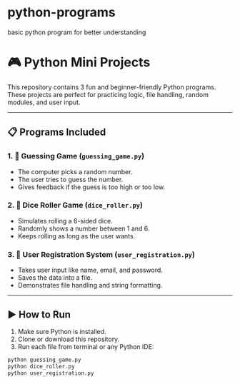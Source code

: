 # python-programs
basic python program for better understanding
# 🎮 Python Mini Projects

This repository contains 3 fun and beginner-friendly Python programs. These projects are perfect for practicing logic, file handling, random modules, and user input.

---

## 📋 Programs Included

### 1. 🔢 Guessing Game (`guessing_game.py`)
- The computer picks a random number.
- The user tries to guess the number.
- Gives feedback if the guess is too high or too low.

### 2. 🎲 Dice Roller Game (`dice_roller.py`)
- Simulates rolling a 6-sided dice.
- Randomly shows a number between 1 and 6.
- Keeps rolling as long as the user wants.

### 3. 👤 User Registration System (`user_registration.py`)
- Takes user input like name, email, and password.
- Saves the data into a file.
- Demonstrates file handling and string formatting.

---

## ▶️ How to Run

1. Make sure Python is installed.
2. Clone or download this repository.
3. Run each file from terminal or any Python IDE:

```bash
python guessing_game.py
python dice_roller.py
python user_registration.py
